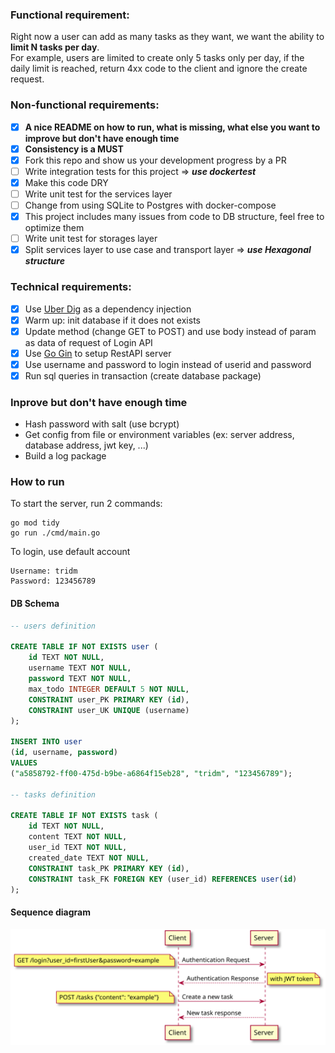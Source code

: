 ### Functional requirement:
Right now a user can add as many tasks as they want, we want the ability to **limit N tasks per day**.  
For example, users are limited to create only 5 tasks only per day, if the daily limit is reached, return 4xx code to the client and ignore the create request.

### Non-functional requirements:
- [X] **A nice README on how to run, what is missing, what else you want to improve but don't have enough time**
- [X] **Consistency is a MUST**
- [X] Fork this repo and show us your development progress by a PR
- [ ] Write integration tests for this project => ***use dockertest***
- [X] Make this code DRY
- [ ] Write unit test for the services layer
- [ ] Change from using SQLite to Postgres with docker-compose
- [X] This project includes many issues from code to DB structure, feel free to optimize them
- [ ] Write unit test for storages layer
- [X] Split services layer to use case and transport layer => ***use Hexagonal structure***

### Technical requirements:
- [X] Use [Uber Dig](https://github.com/uber-go/dig) as a dependency injection
- [X] Warm up: init database if it does not exists
- [X] Update method (change GET to POST) and use body instead of param as data of request of Login API
- [X] Use [Go Gin](https://github.com/gin-gonic/gin) to setup RestAPI server
- [X] Use username and password to login instead of userid and password
- [X] Run sql queries in transaction (create database package)

### Inprove but don't have enough time
- Hash password with salt (use bcrypt)
- Get config from file or environment variables (ex: server address, database address, jwt key, ...)
- Build a log package

### How to run
To start the server, run 2 commands:
```golang
go mod tidy
go run ./cmd/main.go
```

To login, use default account
```
Username: tridm
Password: 123456789
```


#### DB Schema
```sql
-- users definition

CREATE TABLE IF NOT EXISTS user (
	id TEXT NOT NULL,
	username TEXT NOT NULL,
	password TEXT NOT NULL,
	max_todo INTEGER DEFAULT 5 NOT NULL,
	CONSTRAINT user_PK PRIMARY KEY (id),
	CONSTRAINT user_UK UNIQUE (username)
);

INSERT INTO user
(id, username, password)
VALUES
("a5858792-ff00-475d-b9be-a6864f15eb28", "tridm", "123456789");

-- tasks definition

CREATE TABLE IF NOT EXISTS task (
	id TEXT NOT NULL,
	content TEXT NOT NULL,
	user_id TEXT NOT NULL,
	created_date TEXT NOT NULL,
	CONSTRAINT task_PK PRIMARY KEY (id),
	CONSTRAINT task_FK FOREIGN KEY (user_id) REFERENCES user(id)
);
```

#### Sequence diagram
![auth and create tasks request](https://github.com/manabie-com/togo/blob/master/docs/sequence.svg)
